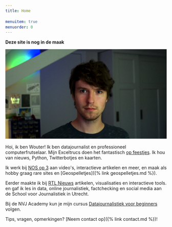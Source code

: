 ```yaml
---
title: Home

menuitem: true
menuorder: 0
---
```




**Deze site is nog in de maak**

![](assets/img/pfwide.png)

Hoi, ik ben Wouter! Ik ben datajournalist en professioneel computerfrutselaar. Mijn Exceltrucs doen het fantastisch [op feestjes](https://speld.nl/2017/05/20/deze-exceltrucs-doen-het-goed-op-feestjes/). Ik hou van nieuws, Python, Twitterbotjes en kaarten.

Ik werk bij [NOS op 3](https://nos.nl/op3) aan video's, interactieve artikelen en meer, en maak als hobby graag rare sites en [Geospelletjes]({% link geospelletjes.md %}).

Eerder maakte ik bij [RTL Nieuws](https://www.rtlnieuws.nl/tags/personen/wouter-van-dijke) artikelen, visualisaties en interactieve tools. en gaf ik les in data, online journalistiek, factchecking en social media aan de School voor Journalistiek in Utrecht.

Bij de NVJ Academy kun je mijn cursus [Datajournalistiek voor beginners](https://www.nvj.nl/nvj-academy-cursusoverzicht?keyword=Datajournalistiek+voor+beginners&sort_by=ds_field_datum_tijd_earliest_start) volgen.

Tips, vragen, opmerkingen? [Neem contact op]({% link contact.md %})!
